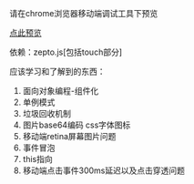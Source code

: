 请在chrome浏览器移动端调试工具下预览

[点此预览](http://blog.hackerwen.tech/demo/web%E7%BB%84%E4%BB%B6%E5%BC%80%E5%8F%91-dialog/)

依赖：zepto.js[包括touch部分]

应该学习和了解到的东西：

1. 面向对象编程-组件化
2. 单例模式
3. 垃圾回收机制
4. 图片base64编码 css字体图标
5. 移动端retina屏幕图片问题
6. 事件冒泡
7. this指向
8. 移动端点击事件300ms延迟以及点击穿透问题
